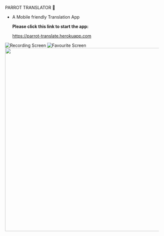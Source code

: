 PARROT TRANSLATOR 🦜

- A Mobile friendly Translation App

  **Please click this link to start the app:**

  https://parrot-translate.herokuapp.com

![Recording Screen](https://raw.github.com/ttyngai/parrot-translate/main/src/images/recordingScreen.jpg 'ScreenShot of app recording')
![Favourite Screen](https://raw.github.com/ttyngai/parrot-translate/main/src/images/favScreen.jpg 'ScreenShot of app at favourite page')
<img src="https://raw.github.com/ttyngai/parrot-translate/main/src/images/recordingScreen.jpg" width="600">
